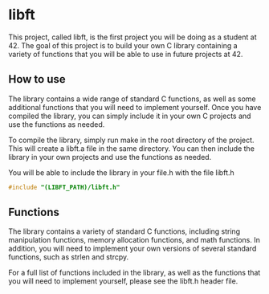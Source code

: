 # libft

This project, called libft, is the first project you will be doing as a student at 42. The goal of this project is to build your own C library containing a variety of functions that you will be able to use in future projects at 42.

## How to use

The library contains a wide range of standard C functions, as well as some additional functions that you will need to implement yourself. Once you have compiled the library, you can simply include it in your own C projects and use the functions as needed.

To compile the library, simply run make in the root directory of the project. This will create a libft.a file in the same directory. You can then include the library in your own projects and use the functions as needed.

You will be able to include the library in your file.h with the file libft.h
```C
#include "(LIBFT_PATH)/libft.h"
```

## Functions

The library contains a variety of standard C functions, including string manipulation functions, memory allocation functions, and math functions. In addition, you will need to implement your own versions of several standard functions, such as strlen and strcpy.

For a full list of functions included in the library, as well as the functions that you will need to implement yourself, please see the libft.h header file.